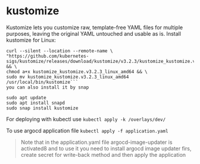 # kustomize
Kustomize lets you customize raw, template-free YAML files for multiple purposes, leaving the original YAML untouched and usable as is.
Install kustomize for Linux:
```
curl --silent --location --remote-name \
"https://github.com/kubernetes-sigs/kustomize/releases/download/kustomize/v3.2.3/kustomize_kustomize.v3.2.3_linux_amd64" && \
chmod a+x kustomize_kustomize.v3.2.3_linux_amd64 && \
sudo mv kustomize_kustomize.v3.2.3_linux_amd64 /usr/local/bin/kustomize```
you can also install it by snap
```
```
sudo apt update
sudo apt install snapd
sudo snap install kustomize
```
For deploying with kubectl use `kubectl apply -k /overlays/dev/`

To use argocd application file `kubectl apply -f application.yaml`

> Note that in the application.yaml file argocd-image-updater is activated8 and to use it you need to install argocd image updater firs, create secret for write-back method and then apply the application
